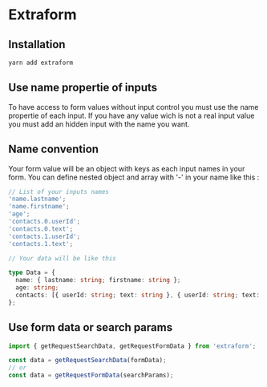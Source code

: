 # Extraform

## Installation

```bash
yarn add extraform
```

## Use name propertie of inputs

To have access to form values without input control you must use the name propertie of each input.
If you have any value wich is not a real input value you must add an hidden input with the name you want.

## Name convention

Your form value will be an object with keys as each input names in your form.
You can define nested object and array with '-' in your name like this :

```ts
// List of your inputs names
'name.lastname';
'name.firstname';
'age';
'contacts.0.userId';
'contacts.0.text';
'contacts.1.userId';
'contacts.1.text';

// Your data will be like this

type Data = {
  name: { lastname: string; firstname: string };
  age: string;
  contacts: [{ userId: string; text: string }, { userId: string; text: string }];
};
```

## Use form data or search params

```ts
import { getRequestSearchData, getRequestFormData } from 'extraform';

const data = getRequestSearchData(formData);
// or
const data = getRequestFormData(searchParams);
```
